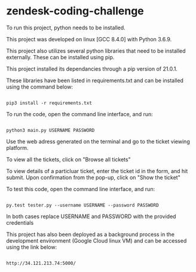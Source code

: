# zendesk-coding-challenge

To run this project, python needs to be installed.

This project was developed on linux [GCC 8.4.0] with Python 3.6.9.

This project also utilizes several python libraries that need to be installed externally. These can be installed using pip. 

This project installed its dependancies through a pip version of 21.0.1.

These libraries have been listed in requirements.txt and can be installed using the command below:

```

pip3 install -r requirements.txt

```

To run the code, open the command line interface, and run:

```

python3 main.py USERNAME PASSWORD

```

Use the web adress generated on the terminal and go to the ticket viewing platform.

To view all the tickets, click on "Browse all tickets"

To view details of a particluar ticket, enter the ticket id in the form, and hit submit. Upon confirmation from the pop-up, click on "Show the ticket"


To test this code, open the command line interface, and run:

```

py.test tester.py --username USERNAME --password PASSWORD

```

In both cases replace USERNAME and PASSWORD with the provided credentials

This project has also been deployed as a background process in the development environment (Google Cloud linux VM) and can be accessed using the link below:

```

http://34.121.213.74:5000/

```

